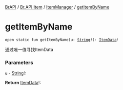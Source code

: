 [BrAPI](../../index.md) / [Br.API.Item](../index.md) / [ItemManager](index.md) / [getItemByName](./get-item-by-name.md)

# getItemByName

`open static fun getItemByName(u: `[`String`](https://kotlinlang.org/api/latest/jvm/stdlib/kotlin/-string/index.html)`!): `[`ItemData`](../-item-data/index.md)`!`

通过唯一值寻找ItemData

### Parameters

`u` - [String](https://kotlinlang.org/api/latest/jvm/stdlib/kotlin/-string/index.html)!:

**Return**
[ItemData](../-item-data/index.md)!:

